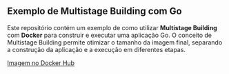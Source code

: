 ## Exemplo de Multistage Building com Go 

Este repositório contém um exemplo de como utilizar **Multistage Building** com **Docker** para construir e executar uma aplicação Go. O conceito de Multistage Building permite otimizar o tamanho da imagem final, separando a construção da aplicação e a execução em diferentes etapas.

[Imagem no Docker Hub](https://hub.docker.com/repository/docker/joaonascimento97/full_cycle_rocks/)